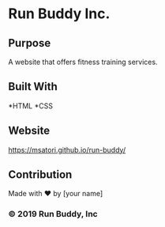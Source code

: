 # Run Buddy Inc.

## Purpose 
A website that offers fitness training services.

## Built With
*HTML
*CSS

## Website
https://msatori.github.io/run-buddy/

## Contribution
Made with &#x2764; by [your name]

### &copy; 2019 Run Buddy, Inc
